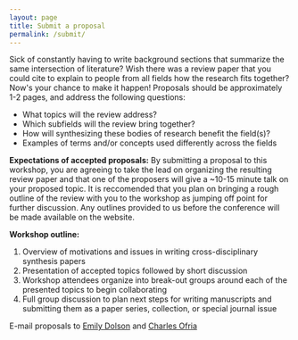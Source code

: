 ```yaml
---
layout: page
title: Submit a proposal
permalink: /submit/
---
```


Sick of constantly having to write background sections that summarize the same intersection of literature? Wish there was a review paper that you could cite to explain to people from all fields how the research fits together? Now's your chance to make it happen! Proposals should be approximately 1-2 pages, and address the following questions:

   * What topics will the review address?
   * Which subfields will the review bring together?
   * How will synthesizing these bodies of research benefit the field(s)?
   * Examples of terms and/or concepts used differently across the fields

**Expectations of accepted proposals:** By submitting a proposal to this workshop, you are agreeing to take the lead on organizing the resulting review paper and that one of the proposers will give a ~10-15 minute talk on your proposed topic. It is reccomended that you plan on bringing a rough outline of the review with you to the workshop as jumping off point for further discussion. Any outlines provided to us before the conference will be made available on the website.

**Workshop outline:**

   1. Overview of motivations and issues in writing cross-disciplinary synthesis papers 
   2. Presentation of accepted topics followed by short discussion
   3. Workshop attendees organize into break-out groups around each of the presented topics to begin collaborating 
   4. Full group discussion to plan next steps for writing manuscripts and submitting them as a paper series, collection, or special journal issue

E-mail proposals to [Emily Dolson](mailto:dolsonem@msu.edu) and [Charles Ofria](mailto:ofria@msu.edu)
